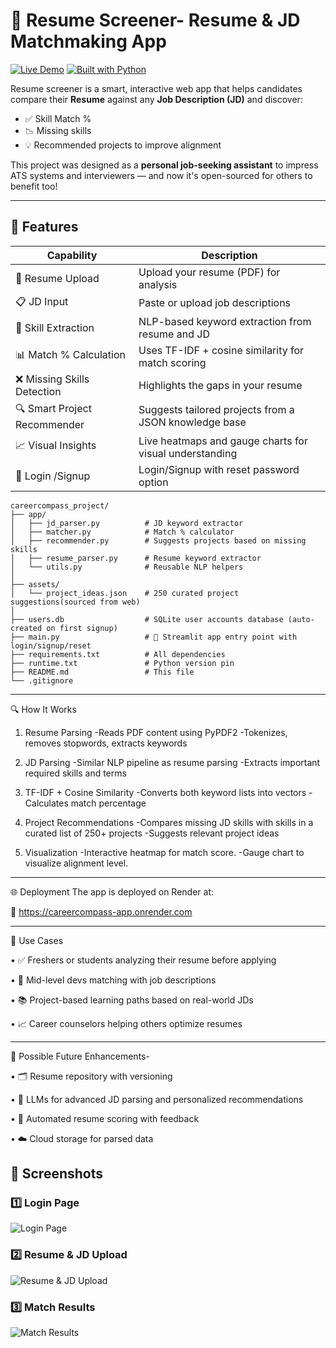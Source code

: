 # 🚀 Resume Screener- Resume & JD Matchmaking App

[![Live Demo](https://img.shields.io/badge/Live-Demo-green?style=for-the-badge&logo=render)](https://careercompass-app.onrender.com)
[![Built with Python](https://img.shields.io/badge/Built%20with-Python-blue.svg?style=for-the-badge&logo=python)](#tech-stack)

Resume screener is a smart, interactive web app that helps candidates compare their **Resume** against any **Job Description (JD)** and discover:
- ✅ Skill Match %
- 📉 Missing skills
- 💡 Recommended projects to improve alignment

This project was designed as a **personal job-seeking assistant** to impress ATS systems and interviewers — and now it's open-sourced for others to benefit too!

---

## 🌟 Features

| Capability                      | Description                                                                 |
|----------------------------------|-----------------------------------------------------------------------------|
| 📄 Resume Upload                | Upload your resume (PDF) for analysis                                      |
| 📋 JD Input                     | Paste or upload job descriptions                                           |
| 🧠 Skill Extraction             | NLP-based keyword extraction from resume and JD                            |
| 📊 Match % Calculation          | Uses TF-IDF + cosine similarity for match scoring                          |
| ❌ Missing Skills Detection     | Highlights the gaps in your resume                                         |
| 🔍 Smart Project Recommender   | Suggests tailored projects from a JSON knowledge base                      |
| 📈 Visual Insights              | Live heatmaps and gauge charts for visual understanding                    |
| 🔐 Login /Signup                | Login/Signup with reset password option



```
careercompass_project/
├── app/
│   ├── jd_parser.py          # JD keyword extractor
│   ├── matcher.py            # Match % calculator
│   ├── recommender.py        # Suggests projects based on missing skills
│   ├── resume_parser.py      # Resume keyword extractor
│   └── utils.py              # Reusable NLP helpers
│
├── assets/
│   └── project_ideas.json    # 250 curated project suggestions(sourced from web)
│
├── users.db                  # SQLite user accounts database (auto-created on first signup)
├── main.py                   # 🚀 Streamlit app entry point with login/signup/reset
├── requirements.txt          # All dependencies
├── runtime.txt               # Python version pin
├── README.md                 # This file
└── .gitignore

```
---

🔍 How It Works
1. Resume Parsing
   -Reads PDF content using PyPDF2
   -Tokenizes, removes stopwords, extracts keywords

2. JD Parsing
   -Similar NLP pipeline as resume parsing
   -Extracts important required skills and terms

3. TF-IDF + Cosine Similarity
   -Converts both keyword lists into vectors
   -Calculates match percentage

4. Project Recommendations
   -Compares missing JD skills with skills in a curated list of 250+ projects
   -Suggests relevant project ideas
5. Visualization
   -Interactive heatmap for match score.
   -Gauge chart to visualize alignment level.
---



🌐 Deployment
The app is deployed on Render at:

🔗 https://careercompass-app.onrender.com

---


🧠 Use Cases

• ✅ Freshers or students analyzing their resume before applying

• 🎯 Mid-level devs matching with job descriptions

• 📚 Project-based learning paths based on real-world JDs

• 📈 Career counselors helping others optimize resumes


---

🧩 Possible Future Enhancements-

• 🗂 Resume repository with versioning

• 🧠 LLMs for advanced JD parsing and personalized recommendations

• 🧪 Automated resume scoring with feedback

• ☁️ Cloud storage for parsed data



## 📸 Screenshots

### 1️⃣ Login Page
![Login Page](Screenshot%202025-08-09%20120031.png)

### 2️⃣ Resume & JD Upload
![Resume & JD Upload](Screenshot%202025-08-09%20120129.png)

### 3️⃣ Match Results
![Match Results](Screenshot%202025-08-09%20120149.png)
